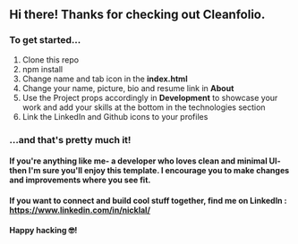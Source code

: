 ## Hi there! Thanks for checking out Cleanfolio.

### To get started...

1. Clone this repo
2. npm install
3. Change name and tab icon in the **index.html**
4. Change your name, picture, bio and resume link in **About**
5. Use the Project props accordingly in **Development** to showcase your work and add your skills at the bottom in the technologies section
6. Link the LinkedIn and Github icons to your profiles

### ...and that's pretty much it!

#### If you're anything like me- a developer who loves clean and minimal UI- then I'm sure you'll enjoy this template. I encourage you to make changes and improvements where you see fit.

#### If you want to connect and build cool stuff together, find me on LinkedIn : https://www.linkedin.com/in/nicklal/

#### Happy hacking 🤓!
